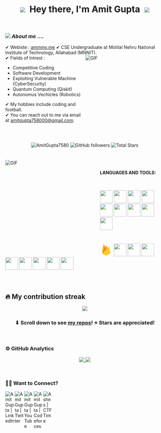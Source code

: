 <!-- Header -->

<h1 align="center">
  <a target="_blank">
    <img src="https://media.giphy.com/media/LQo5HzZnmZQ74Uc8tI/giphy.gif" width="30px" style="max-width:100%;">
  </a>
  <b>&nbsp;Hey there, I'm Amit Gupta&nbsp;</b>
  <a target="_blank">
    <img src="https://media.giphy.com/media/hvRJCLFzcasrR4ia7z/giphy.gif" width="30px" />
  </a>
</h1>

<!-- About Me -->

<br/>

### <img src="https://media.giphy.com/media/iY8CRBdQXODJSCERIr/giphy.gif" width="30px">&nbsp;***About me ....***
✔ Webiste : <a href="http://ammmy.me">ammmy.me</a>
✔ CSE Undergraduate at Motilal Nehru National Institute of Technology, Allahabad (MNNIT).<br>
<a target="_blank">
  <img align="right" height="250" width="250" alt="GIF" src="https://media.giphy.com/media/TEnXkcsHrP4YedChhA/giphy.gif">
</a>
✔ Fields of Intrest :
- Competitive Coding<br>
- Software Development<br>
- Exploiting Vulnerable Machine (CyberSecurity)<br>
- Quantum Computing (Qiskit) <br>
- Autonomus Vechicles (Robotics)<br>

✔ My hobbies include coding and football.<br>
✔ You can reach out to me via email at amitgupta758000@gmail.com.<br>

<br/>
<br/>

<p align="center">  
  <img src="https://komarev.com/ghpvc/?username=AmitGupta7580&color=blue" alt="AmitGupta7580" />
  <img alt="GitHub followers" src="https://img.shields.io/github/followers/AmitGupta7580?label=Followers&style=social">
  <img src="https://img.shields.io/github/stars/AmitGupta7580?label=Stars" alt="Total Stars">
</p>

#

<!-- Languages and Tools -->

<a target="_blank"><img align="left" height="300" width="300" alt="GIF" src="https://github.com/JayantGoel001/JayantGoel001/blob/master/GIF/github.gif"></a>
<br/>


**LANGUAGES AND TOOLS:**  

<br/>
<br/>
<code><img height="40" width="40" src="https://img.icons8.com/color/48/000000/c.png"></code>
<code><img height="40" width="40" src="https://img.icons8.com/color/48/000000/c-plus-plus-logo.png"></code>
<code><img height="40" width="40" src="https://img.icons8.com/color/48/000000/java-coffee-cup-logo--v2.png"></code>
<code><img height="40" width="40" src="https://img.icons8.com/color/48/000000/python--v2.png"></code>
<code><img height="40" width="40" src="https://img.icons8.com/color/48/000000/html-5.png"></code>
<code><img height="40" width="40" src="https://img.icons8.com/color/48/000000/css3.png"></code>
<code><img height="40" width="40" src="https://img.icons8.com/color/48/000000/javascript--v2.png"></code>
<code><img height="40" width="40" src="https://cdn.worldvectorlogo.com/logos/nodejs-icon.svg"></code>
<code><img height="40" width="40" src="https://cdn.iconscout.com/icon/free/png-512/mongodb-3-1175138.png"></code>

#
<code><img height="40" width="40" src="https://raw.githubusercontent.com/github/explore/80688e429a7d4ef2fca1e82350fe8e3517d3494d/topics/firebase/firebase.png"></code>
<code><img height="40" width="40" src="https://img.icons8.com/fluency/48/000000/mysql-logo.png"></code>
<code><img height="40" width="40" src="https://img.icons8.com/fluency/48/000000/flutter.png"></code>
<code><img height="40" width="40" src="https://img.icons8.com/color/48/000000/dart.png"></code>
<code><img height="40" width="40" src="https://upload.wikimedia.org/wikipedia/commons/thumb/3/3f/Git_icon.svg/1024px-Git_icon.svg.png"></code>
<code><img height="40" width="40" src="https://pbs.twimg.com/profile_images/580131056629735424/2ENTk2K2.png"></code>
<code><img height="40" width="40" src="https://upload.wikimedia.org/wikipedia/commons/a/ab/Linux_Logo_in_Linux_Libertine_Font.svg"></code>
<code><img height="40" width="40" src="https://cdn.freelogovectors.net/wp-content/uploads/2019/02/Ros_logo.png"></code>
<code><img height="40" width="40" src="https://px4.io/wp-content/uploads/2020/03/PX4_logo_black_large_resized_compressed-compressor.png"></code>

<br/>

#

<!-- My contribution streak -->

## 🔥 My contribution streak

<p align="center">
  <a href="https://github.com/AmitGupta7580/github-readme-streak-stats">
    <img src="https://github-readme-streak-stats.herokuapp.com/?user=AmitGupta7580#version3"/>
  </a>
</p>

<h3 align="center">⬇ Scroll down to see <a href="https://github.com/AmitGupta7580?tab=repositories">my repos</a>! ⭐ Stars are appreciated!</h3>

<br/>

<!-- GitHub Analytics -->

### ⚙️ GitHub Analytics
<p align="center">
<a href="https://github.com/AmitGupta7580">
  <img height="180em" src="https://github-readme-stats-eight-theta.vercel.app/api?username=AmitGupta7580&show_icons=true&theme=algolia&include_all_commits=true&count_private=true"/>
  <img height="180em" src="https://github-readme-stats-eight-theta.vercel.app/api/top-langs/?username=AmitGupta7580&layout=compact&langs_count=8&theme=algolia"/>
</a>
</p>

<br/>

<!-- Want to Connect? -->

### 🤝🏻 Want to Connect?
<a href="https://www.linkedin.com/in/amit-gupta-7580/">
  <img align="left" alt="Amit Gupta | LinkedIn" width="30px" src="https://raw.githubusercontent.com/peterthehan/peterthehan/master/assets/linkedin.svg" />
</a>
<a href="https://twitter.com/AmitGup98036159">
  <img align="left" alt="Amit Gupta | Twitter" width="30px" src="https://raw.githubusercontent.com/peterthehan/peterthehan/master/assets/twitter.svg" />
</a>
<a href="https://www.youtube.com/channel/UC7WE1ZcP5e9t7WTo3Fg8o7g">
  <img align="left" alt="Amit Gupta | You Tube" width="30px" src="https://raw.githubusercontent.com/peterthehan/peterthehan/main/assets/youtube.svg" />
</a>
<a href="https://codeforces.com/profile/ammmy758000">
  <img align="left" alt="Amit Gupta | Codeforces" width="30px" src="https://camo.githubusercontent.com/f98022613c53f3af924d19b203a429fac6de0f6fc0e6a465e638f89cb83a8e9c/68747470733a2f2f312e62702e626c6f6773706f742e636f6d2f2d54567951646c69726b496f2f576e6468456677725369492f41414141414141414250592f56586273687a6654746c5539694b782d756257724268567a334766724457743667435063424741595943772f73313630302f636f6465666f7263652e706e67" />
</a>
<a href="https://ctftime.org/team/155001">
  <img align="left" alt="Ashes | CTF Time" width="30px" src="https://pbs.twimg.com/profile_images/2189766987/ctftime-logo-avatar_400x400.png" />
</a>
